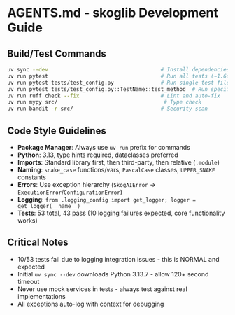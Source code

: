 # AGENTS.md - skoglib Development Guide

## Build/Test Commands
```bash
uv sync --dev                                    # Install dependencies (30s, NEVER CANCEL)
uv run pytest                                    # Run all tests (~1.6s)
uv run pytest tests/test_config.py               # Run single test file
uv run pytest tests/test_config.py::TestName::test_method  # Run specific test
uv run ruff check --fix                          # Lint and auto-fix
uv run mypy src/                                  # Type check
uv run bandit -r src/                            # Security scan
```

## Code Style Guidelines
- **Package Manager**: Always use `uv run` prefix for commands
- **Python**: 3.13, type hints required, dataclasses preferred
- **Imports**: Standard library first, then third-party, then relative (`.module`)
- **Naming**: `snake_case` functions/vars, `PascalCase` classes, `UPPER_SNAKE` constants
- **Errors**: Use exception hierarchy (`SkogAIError` → `ExecutionError`/`ConfigurationError`)
- **Logging**: `from .logging_config import get_logger; logger = get_logger(__name__)`
- **Tests**: 53 total, 43 pass (10 logging failures expected, core functionality works)

## Critical Notes
- 10/53 tests fail due to logging integration issues - this is NORMAL and expected
- Initial `uv sync --dev` downloads Python 3.13.7 - allow 120+ second timeout
- Never use mock services in tests - always test against real implementations
- All exceptions auto-log with context for debugging